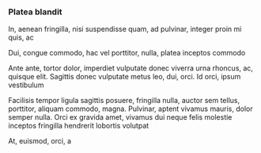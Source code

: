 ### Platea blandit

In, aenean fringilla, nisi suspendisse quam, ad pulvinar, integer proin mi quis, ac

Dui, congue commodo, hac vel porttitor, nulla, platea inceptos commodo

Ante ante, tortor dolor, imperdiet vulputate donec viverra urna rhoncus, ac, quisque elit. Sagittis donec vulputate metus leo, dui, orci. Id orci, ipsum vestibulum

Facilisis tempor ligula sagittis posuere, fringilla nulla, auctor sem tellus, porttitor, aliquam commodo, magna. Pulvinar, aptent vivamus mauris, dolor semper nulla. Orci ex gravida amet, vivamus dui neque felis molestie inceptos fringilla hendrerit lobortis volutpat

At, euismod, orci, a


